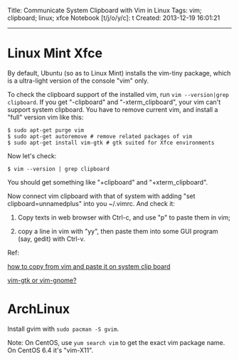 Title: Communicate System Clipboard with Vim in Linux
Tags: vim; clipboard; linux; xfce
Notebook [t/j/o/y/c]: t
Created: 2013-12-19 16:01:21

------

# Linux Mint Xfce

By default, Ubuntu (so as to Linux Mint) installs the vim-tiny package, which is a ultra-light version of the console "vim" only.

To check the clipboard support of the installed vim, run `vim --version|grep clipboard`.
If you get "-clipboard" and "-xterm_clipboard", your vim can't support system clipboard.
You have to remove current vim, and install a "full" version vim like this:

    $ sudo apt-get purge vim 
    $ sudo apt-get autoremove # remove related packages of vim 
    $ sudo apt-get install vim-gtk # gtk suited for Xfce environments

Now let's check:
 
    $ vim --version | grep clipboard 

You should get something like "+clipboard" and "+xterm_clipboard". 

Now connect vim clipboard with that of system with adding "set clipboard=unnamedplus" into you ~/.vimrc. And check it:

1. Copy texts in web browser with Ctrl-c, and use "p" to paste them in vim;

1. copy a line in vim with "yy", then paste them into some GUI program (say, gedit) with Ctrl-v.

Ref:

[how to copy from vim and paste it on system clip board](http://ubuntuforums.org/showthread.php?t=1686955)

[vim-gtk or vim-gnome?](http://comments.gmane.org/gmane.linux.ubuntu.xubuntu.user/4374)

# ArchLinux

Install gvim with `sudo pacman -S gvim`.

Note: On CentOS, use `yum search vim` to get the exact vim package name. On CentOS 6.4 it's "vim-X11".
